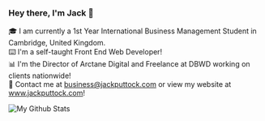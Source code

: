 ### Hey there, I'm Jack 👋

🎓 I am currently a 1st Year International Business Management Student in Cambridge, United Kingdom.
<br>
⌨️ I'm a self-taught Front End Web Developer!
<br>
📊 I'm the Director of Arctane Digital and Freelance at DBWD working on clients nationwide!
<br>
📧 Contact me at business@jackputtock.com or view my website at www.jackputtock.com!
<p align="left"><img src="https://github-readme-stats.vercel.app/api?username=jackputtockk&show_icons=true&count_private=true&hide=prs,contribs&custom_title=My%20Github%20Stats&theme=vue-dark" alt="My Github Stats" />
